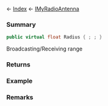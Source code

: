 ← [Index](Api-Index) ← [IMyRadioAntenna](Sandbox.ModAPI.Ingame.IMyRadioAntenna)

### Summary

```csharp
public virtual float Radius { ; ; }
```

Broadcasting/Receiving range

### Returns

### Example

### Remarks

